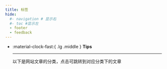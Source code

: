```yaml
---
title: 标签
hide:
  #- navigation # 显示右
  #- toc #显示左
  - footer
  - feedback
---
```

<!-- # Tags -->

<div class="grid cards" markdown>

-   :material-clock-fast:{ .lg .middle } __Tips__

    ---

    以下是网站文章的分类，点击可跳转到对应分类下的文章

</div>

<!-- material/tags -->